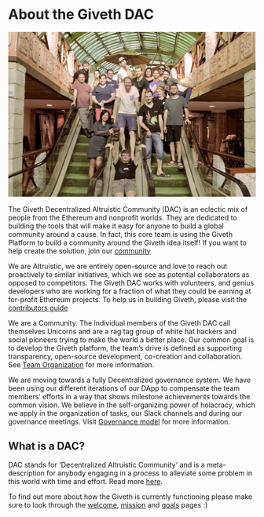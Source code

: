 # About the Giveth DAC

![Team](../images/dac/givethteam.jpg)

The Giveth Decentralized Altruistic Community (DAC) is an eclectic mix of people from the Ethereum and nonprofit worlds. They are dedicated to building the tools that will make it easy for anyone to build a global community around a cause. In fact, this core team is using the Giveth Platform to build a community around the Giveth idea itself! If you want to help create the solution, join our [community](http://join.giveth.io)

We are Altruistic, we are entirely open-source and love to reach out proactively to similar initiatives, which we see as potential collaborators as opposed to competitors. The Giveth DAC works with volunteers, and genius developers who are working for a fraction of what they could be earning at for-profit Ethereum projects. To help us in building Giveth, please visit the [contributors guide](../dac/contributors-guide/)

We are a Community. The individual members of the Giveth DAC call themselves Unicorns and are a rag tag group of white hat hackers and social pioneers trying to make the world a better place. Our common goal is to develop the Giveth platform, the team’s drive is defined as supporting transparency, open-source development, co-creation and collaboration. See [Team Organization](../dac/team-organisation/) for more information.

We are moving towards a fully Decentralized governance system. We have been using our different iterations of our DApp to compensate the team members’ efforts in a way that shows milestone achievements towards the common vision. We believe in the self-organizing power of holacracy, which we apply in the organization of tasks, our Slack channels and during our governance meetings. Visit [Governance model](../dac/governance/) for more information.

## What is a DAC?

DAC stands for 'Decentralized Altruistic Community' and is a meta-description for anybody engaging in a process to alleviate some problem in this world with time and effort. Read more [here](https://medium.com/giveth/giveth-introduces-decentralized-altruistic-communities-dacs-d1155a79bdc4).

To find out more about how the Giveth is currently functioning please make sure to look through the [welcome](../index.md), [mission](../Dac/mission) and [goals](../Dac/goals) pages :)
